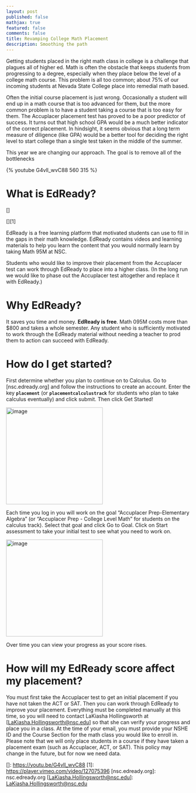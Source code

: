 ```yaml
---
layout: post
published: false
mathjax: true
featured: false
comments: false
title: Revamping College Math Placement
description: Smoothing the path
---
```

Getting students placed in the right math class in college is a challenge that plagues all of higher ed. Math is often the obstacle that keeps students from progressing to a degree, especially when they place below the level of a college math course. This problem is all too common; about 75% of our incoming students at Nevada State College place into remedial math based. 

Often the initial course placement is just wrong. Occasionally a student will end up in a math course that is too advanced for them, but the more common problem is to have a student taking a course that is too easy for them. The Accuplacer placement test has proved to be a poor predictor of success. It turns out that high school GPA would be a much better indicator of the correct placement. In hindsight, it seems obvious that a long term measure of diligence (like GPA) would be a better tool for deciding the right level to start college than a single test taken in the middle of the summer.

This year we are changing our approach. The goal is to remove all of the bottlenecks

{% youtube G4vll_wvC88 560 315 %}

What is EdReady?
================

[]

[][1]

EdReady is a free learning platform that motivated students can use to
fill in the gaps in their math knowledge. EdReady contains videos and
learning materials to help you learn the content that you would normally
learn by taking Math 95M at NSC.

Students who would like to improve their placement from the Accuplacer
test can work through EdReady to place into a higher class. (In the long
run we would like to phase out the Accuplacer test altogether and
replace it with EdReady.)

Why EdReady?
============

It saves you time and money. **EdReady is free**. Math 095M costs more
than $800 and takes a whole semester. Any student who is sufficiently
motivated to work through the EdReady material without needing a teacher
to prod them to action can succeed with EdReady.

How do I get started?
=====================

First determine whether you plan to continue on to Calculus. Go to
[nsc.edready.org] and follow the instructions to create an account.
Enter the key **`placement`** (or **`placementcalculustrack`** for
students who plan to take calculus eventually) and click submit. Then
click Get Started!

<img src="EdReadyKey.PNG" alt="image" width="264" />

Each time you log in you will work on the goal “Accuplacer
Prep-Elementary Algebra” (or “Accuplacer Prep - College Level Math” for
students on the calculus track). Select that goal and click Go to Goal.
Click on Start assessment to take your initial test to see what you need
to work on.

<img src="EdReadyStartAssessment.PNG" alt="image" width="264" />

Over time you can view your progress as your score rises.

How will my EdReady score affect my placement?
==============================================

You must first take the Accuplacer test to get an initial placement if
you have not taken the ACT or SAT. Then you can work through EdReady to
improve your placement. Everything must be completed manually at this
time, so you will need to contact LaKiasha Hollingsworth at
[LaKiasha.Hollingsworth@nsc.edu] so that she can verify your progress
and place you in a class. At the time of your email, you must provide
your NSHE ID and the Course Section for the math class you would like to
enroll in. Please note that we will only place students in a course if
they have taken a placement exam (such as Accuplacer, ACT, or SAT). This
policy may change in the future, but for now we need data.

  []: https://youtu.be/G4vll_wvC88
  [1]: https://player.vimeo.com/video/127075396
  [nsc.edready.org]: nsc.edready.org
  [LaKiasha.Hollingsworth@nsc.edu]: LaKiasha.Hollingsworth@nsc.edu
